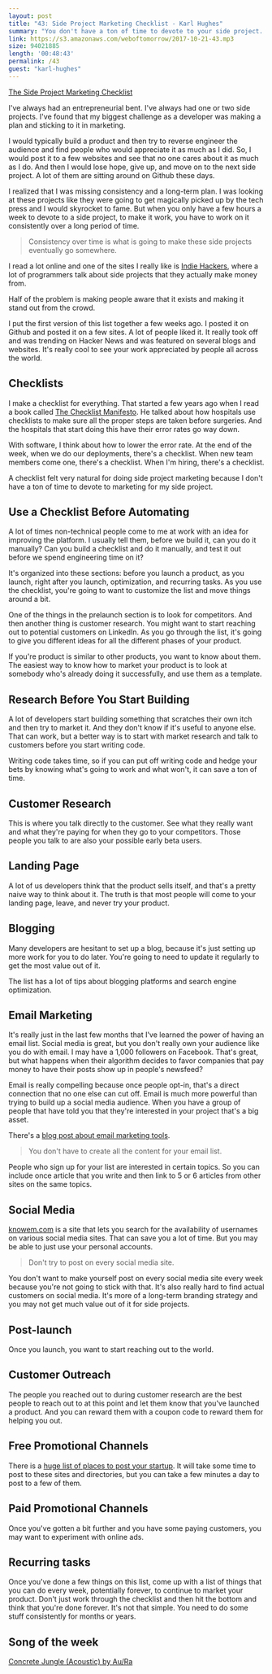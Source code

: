 ```yaml
---
layout: post
title: "43: Side Project Marketing Checklist - Karl Hughes"
summary: "You don't have a ton of time to devote to your side project. You can use this side project checklist to learn how to actually launch a  product from start to finish."
link: https://s3.amazonaws.com/weboftomorrow/2017-10-21-43.mp3
size: 94021885
length: '00:48:43'
permalink: /43
guest: "karl-hughes"
---
```


[The Side Project Marketing Checklist](https://www.sideprojectchecklist.com/)

I've always had an entrepreneurial bent. I've always had one or two side projects. I've found that my biggest challenge as a developer was making a plan and sticking to it in marketing.

I would typically build a product and then try to reverse engineer the audience and find people who would appreciate it as much as I did. So, I would post it to a few websites and see that no one cares about it as much as I do. And then I would lose hope, give up, and move on to the next side project. A lot of them are sitting around on Github these days.

I realized that I was missing consistency and a long-term plan. I was looking at these projects like they were going to get magically picked up by the tech press and I would skyrocket to fame. But when you only have a few hours a week to devote to a side project, to make it work, you have to work on it consistently over a long period of time.

> Consistency over time is what is going to make these side projects eventually go somewhere.

I read a lot online and one of the sites I really like is [Indie Hackers](https://www.indiehackers.com/), where a lot of programmers talk about side projects that they actually make money from.

Half of the problem is making people aware that it exists and making it stand out from the crowd.

I put the first version of this list together a few weeks ago. I posted it on Github and posted it on a few sites. A lot of people liked it. It really took off and was trending on Hacker News and was featured on several blogs and websites. It's really cool to see your work appreciated by people all across the world.

## Checklists

I make a checklist for everything. That started a few years ago when I read a book called [The Checklist Manifesto](https://www.amazon.com/Checklist-Manifesto-How-Things-Right/dp/0312430000?tag=adaharris09-20). He talked about how hospitals use checklists to make sure all the proper steps are taken before surgeries. And the hospitals that start doing this have their error rates go way down.

With software, I think about how to lower the error rate. At the end of the week, when we do our deployments, there's a checklist. When new team members come one, there's a checklist. When I'm hiring, there's a checklist.

A checklist felt very natural for doing side project marketing because I don't have a ton of time to devote to marketing for my side project.

## Use a Checklist Before Automating

A lot of times non-technical people come to me at work with an idea for improving the platform. I usually tell them, before we build it, can you do it manually? Can you build a checklist and do it manually, and test it out before we spend engineering time on it?


It's organized into these sections: before you launch a product, as you launch, right after you launch, optimization, and recurring tasks. As you use the checklist, you're going to want to customize the list and move things around a bit.

One of the things in the prelaunch section is to look for competitors. And then another thing is customer research. You might want to start reaching out to potential customers on LinkedIn. As you go through the list, it's going to give you different ideas for all the different phases of your product.

If you're product is similar to other products, you want to know about them. The easiest way to know how to market your product is to look at somebody who's already doing it successfully, and use them as a template.

## Research Before You Start Building

A lot of developers start building something that scratches their own itch and then try to market it. And they don't know if it's useful to anyone else. That can work, but a better way is to start with market research and talk to customers before you start writing code.

Writing code takes time, so if you can put off writing code and hedge your bets by knowing what's going to work and what won't, it can save a ton of time.

## Customer Research

This is where you talk directly to the customer. See what they really want and what they're paying for when they go to your competitors. Those people you talk to are also your possible early beta users.

## Landing Page

A lot of us developers think that the product sells itself, and that's a pretty naive way to think about it. The truth is that most people will come to your landing page, leave, and never try your product.

## Blogging

Many developers are hesitant to set up a blog, because it's just setting up more work for you to do later. You're going to need to update it regularly to get the most value out of it.

The list has a lot of tips about blogging platforms and search engine optimization.

## Email Marketing

It's really just in the last few months that I've learned the power of having an email list. Social media is great, but you don't really own your audience like you do with email. I may have a 1,000 followers on Facebook. That's great, but what happens when their algorithm decides to favor companies that pay money to have their posts show up in people's newsfeed?

Email is really compelling because once people opt-in, that's a direct connection that no one else can cut off. Email is much more powerful than trying to build up a social media audience. When you have a group of people that have told you that they're interested in your project that's a big asset.

There's a [blog post about email marketing tools](https://www.sideprojectchecklist.com/2017/email-marketing-tools/).

> You don't have to create all the content for your email list.

People who sign up for your list are interested in certain topics. So you can include once article that you write and then link to 5 or 6 articles from other sites on the same topics.

## Social Media

[knowem.com](knowem.com) is a site that lets you search for the availability of usernames on various social media sites. That can save you a lot of time. But you may be able to just use your personal accounts.

> Don't try to post on every social media site.

You don't want to make yourself post on every social media site every week because you're not going to stick with that. It's also really hard to find actual customers on social media. It's more of a long-term branding strategy and you may not get much value out of it for side projects.

## Post-launch

Once you launch, you want to start reaching out to the world.

## Customer Outreach

The people you reached out to during customer research are the best people to reach out to at this point and let them know that you've launched a product. And you can reward them with a coupon code to reward them for helping you out.

## Free Promotional Channels

There  is a [huge list of places to post your startup](https://github.com/mmccaff/PlacesToPostYourStartup). It will take some time to post to these sites and directories, but you can take a few minutes a day to post to a few of them.

## Paid Promotional Channels

Once you've gotten a bit further and you have some paying customers, you may want to experiment with online ads.

## Recurring tasks

Once you've done a few things on this list, come up with a list of things that you can do every week, potentially forever, to continue to market your product. Don't just work through the checklist and then hit the bottom and think that you're done forever. It's not that simple. You need to do some stuff consistently for months or years.

## Song of the week

[Concrete Jungle (Acoustic) by Au/Ra](https://www.amazon.com/Concrete-Jungle-Acoustic/dp/B01N8PA9AH?tag=adaharris09-20)
